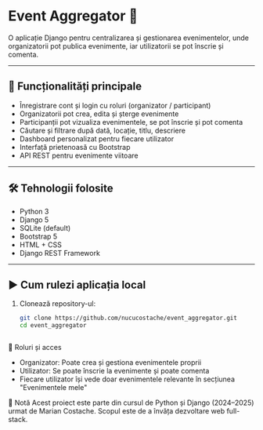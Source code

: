 # Event Aggregator 🎉

O aplicație Django pentru centralizarea și gestionarea evenimentelor, unde organizatorii pot publica evenimente, iar utilizatorii se pot înscrie și comenta.

---

## 🔧 Funcționalități principale

- Înregistrare cont și login cu roluri (organizator / participant)
- Organizatorii pot crea, edita și șterge evenimente
- Participanții pot vizualiza evenimentele, se pot înscrie și pot comenta
- Căutare și filtrare după dată, locație, titlu, descriere
- Dashboard personalizat pentru fiecare utilizator
- Interfață prietenoasă cu Bootstrap
- API REST pentru evenimente viitoare

---

## 🛠 Tehnologii folosite

- Python 3
- Django 5
- SQLite (default)
- Bootstrap 5
- HTML + CSS
- Django REST Framework

---

## ▶️ Cum rulezi aplicația local

1. Clonează repository-ul:
   ```bash
   git clone https://github.com/nucucostache/event_aggregator.git
   cd event_aggregator



👥 Roluri și acces
- Organizator: Poate crea și gestiona evenimentele proprii
- Utilizator: Se poate înscrie la evenimente și poate comenta
- Fiecare utilizator își vede doar evenimentele relevante în secțiunea "Evenimentele mele"


📌 Notă
Acest proiect este parte din cursul de Python și Django (2024–2025) urmat de Marian Costache. Scopul este de a învăța dezvoltare web full-stack.

